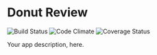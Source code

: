 # Donut Review
![Build Status](https://codeship.com/projects/161630/status?branch=master)
![Code Climate](https://codeclimate.com/github/LmKupke/donut-review.png)
![Coverage Status](https://coveralls.io/repos/LmKupke/donut-review/badge.png)

Your app description, here.
